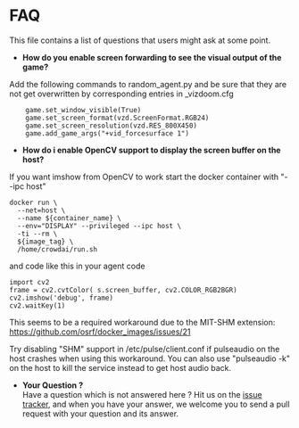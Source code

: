 # FAQ

This file contains a list of questions that users might ask at some point.

- **How do you enable screen forwarding to see the visual output of the game?**

Add the following commands to random_agent.py and be sure that they are not get overwritten by corresponding entries in  _vizdoom.cfg 
```
    game.set_window_visible(True)
    game.set_screen_format(vzd.ScreenFormat.RGB24)
    game.set_screen_resolution(vzd.RES_800X450)
    game.add_game_args("+vid_forcesurface 1")

```
- **How do i enable OpenCV support to display the screen buffer on the host?**

If you want imshow from OpenCV to work start the docker container with "--ipc host"
```
docker run \
  --net=host \
  --name ${container_name} \
  --env="DISPLAY" --privileged --ipc host \
  -ti --rm \
  ${image_tag} \
  /home/crowdai/run.sh
```

and code like this in your agent code
```
import cv2
frame = cv2.cvtColor( s.screen_buffer, cv2.COLOR_RGB2BGR)
cv2.imshow('debug', frame)
cv2.waitKey(1)
```        

This seems to be a required workaround due to the MIT-SHM extension: https://github.com/osrf/docker_images/issues/21

Try disabling "SHM" support in /etc/pulse/client.conf if pulseaudio on the host crashes when using this workaround.
You can also use "pulseaudio -k" on the host to kill the service instead to get host audio back. 

- **Your Question ?**   
Have a question which is not answered here ? Hit us on the [issue tracker](https://github.com/crowdAI/vizdoom2018-singleplayer-starter-kit/issues), and when you have your answer, we welcome you to send a pull request with your question and its answer. 
